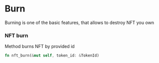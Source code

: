 # Burn

Burning is one of the basic features, that allows to destroy NFT you own

### NFT burn

Method burns NFT by provided id

```rust
fn nft_burn(&mut self, token_id: &TokenId)
```

